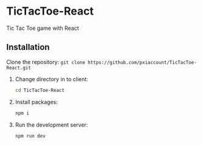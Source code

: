 # TicTacToe-React

Tic Tac Toe game with React

## Installation

Clone the repository:
    ```
    git clone https://github.com/pxiaccount/TicTacToe-React.git
    ```

1. Change directory in to client:

    ```bash
    cd TicTacToe-React
    ```

2. Install packages:

    ```bash
    npm i
    ```

3. Run the development server:

    ```bash
    npm run dev
    ```
